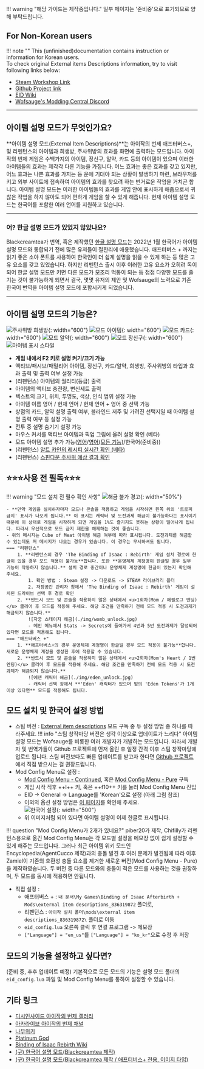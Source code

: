 !!! warning "해당 가이드는 제작중입니다."
    일부 페이지는 '준비중'으로 표기되므로 양해 부탁드립니다.

## For Non-Korean users
!!! note ""
    This (unfinished)documentation contains instruction or information for Korean users.  
    To check original External items Descriptions information, try to visit following links below:

- [Steam Workshop Link](https://steamcommunity.com/sharedfiles/filedetails/?id=836319872)
- [Github Project link](https://github.com/wofsauge/External-Item-Descriptions)
- [EID Wiki](https://github.com/wofsauge/External-Item-Descriptions/wiki)
- [Wofsauge's Modding Central Discord](https://discord.com/invite/HhD4vMM4bZ)
---
## 아이템 설명 모드가 무엇인가요?
**아이템 설명 모드(External Item Descriptions)**는 아이작의 번제 애프터버스+, 및 리펜턴스의 아이템과 희생방, 주사위방의 효과를 화면에 출력하는 모드입니다. 아이작의 번제 게임은 수백가지의 아이템, 장신구, 알약, 카드 등의 아이템이 있으며 이러한 아이템들의 효과는 제각각 다른 기능을 가집니다. 어느 효과는 좋은 효과를 갖고 있지만, 어느 효과는 나쁜 효과를 가지는 등 운에 기대야 되는 상황이 발생하기 마련, 브라우저를 키고 외부 사이트에 접속하여 아이템의 효과를 찾으려 하는 번거로운 작업을 거치곤 합니다. 아이템 설명 모드는 이러한 아이템들의 효과를 게임 안에 표시하게 해줌으로서 귀찮은 작업을 하지 않아도 되어 편하게 게임을 할 수 있게 해줍니다. 현재 아이템 설명 모드는 한국어를 포함한 여러 언어를 지원하고 있습니다.

---

### 어? 한글 설명 모드가 있었지 않았나요?
Blackcreamtea가 번역, 혹은 제작했던 [한글 설명 모드](https://steamcommunity.com/sharedfiles/filedetails/?id=1630138997)는 2022년 1월 한국어가 아이템 설명 모드와 통합되기 전에 많은 유저들이 절찬리에 애용했습니다. 애프터버스 + 까지는 읽기 좋은 소야 폰트를 사용하여 한국인이 더 쉽게 설명을 읽을 수 있게 하는 등 많은 고유 요소를 갖고 있었습니다. 하지만 리펜턴스 출시 이후 이러한 고유 요소가 오히려 독이 되어 한글 설명 모드만 키면 다른 모드가 모조리 먹통이 되는 등 점점 다양한 모드를 즐기는 것이 불가능하게 되면서 결국, 몇몇 유저의 제안 및 Wofsauge의 노력으로 기존 한국어 번역을 아이템 설명 모드에 포함시키게 되었습니다.

---
## 아이템 설명 모드의 기능은?

![주사위방 희생방](./img/example_dicesacrifice.png){: width="600"}
![모드 아이템](./img/example_modded_collectible.jpg){: width="600"}
![모드 카드](./img/example_modded_card.jpg){: width="600"}
![모드 알약](./img/example_modded_pill.jpg){: width="600"}
![모드 장신구](./img/example_modded_trinket.jpg){: width="600"}
![아이템 표시 스타일](https://steamuserimages-a.akamaihd.net/ugc/964219973643822883/4354AE9676356B121ED0C70259F6FE1CB0174E2B/?imw=5000&imh=5000&ima=fit&impolicy=Letterbox&imcolor=%23000000&letterbox=false)

- **게임 내에서 F2 키로 설명 켜기/끄기 가능**
- 액티브/패시브/패밀리어 아이템, 장신구, 카드/알약, 희생방, 주사위방의 타입과 효과 출력 및 출력 여부 설정 가능
- (리펜턴스) 아이템의 퀄리티(등급) 출력
- 아이템의 액티브 충전량, 변신세트 출력
- 텍스트의 크기, 위치, 투명도, 색상, 인식 범위 설정 가능
- 아이템 이름 영어 / 현재 언어 / 현재 언어 + 영어 중 선택 가능
- 상점의 카드, 알약 설명 출력 여부, 블라인드 저주 및 가려진 선택지일 때 아이템 설명 출력 여부 등 설정 가능
- 전투 중 설명 숨기기 설정 가능
- 마우스 커서를 액티브 아이템과 픽업 그림에 올려 설명 확인 (베타)
- 모드 아이템 설명 추가 가능([영어](https://github.com/wofsauge/External-Item-Descriptions/wiki)/[영어(모든 기능)](https://github.com/wofsauge/External-Item-Descriptions/blob/master/eid_api.lua)/한국어(준비중))
- (리펜턴스) [알트 카인의 레시피 실시간 확인 (베타)](/howto/crafting)
- (리펜턴스) [스핀다운 주사위 예상 결과 확인](/howto/advanced)

## ⭐⭐⭐사용 전 필독⭐⭐⭐
!!! warning "모드 설치 전 필수 확인 사항"
    ![해금 불가 경고](./img/achievement_warning.jpg){: width="50%"}
    
    - **만약 게임을 설치하자마자 모드나 콘솔을 적용하고 게임을 시작하면 왼쪽 위의 '트로피 금지' 표시가 나오게 됩니다.** 이 표시는 캐릭터 및 도전과제 해금이 불가능하다는 표시이기 때문에 이 상태로 게임을 시작하게 되면 게임을 1%도 즐기지도 못하는 상황이 일어나게 됩니다. 따라서 우선적으로 모드 금지 제한을 해제하는 것이 좋습니다.
    - 위의 메시지는 Cube of Meat 아이템 해금 여부에 따라 표시됩니다. 도전과제를 해금할 수 있는데도 저 메시지가 나오는 경우가 있습니다. 이 경우는 무시하셔도 됩니다.
    === "리펜턴스"
        1. **리펜턴스의 경우 'The Binding of Isaac : Rebirth' 게임 설치 경로에 한글이 있을 경우 모드 적용이 불가능**합니다. 또한 **운영체제 계정명이 한글일 경우 일부 기능이 작동하지 않습니다.** 설치 경로 중간이나 운영체제 계정명에 한글이 있는지 확인해 주세요.
            1. 확인 방법 : Steam 설정 -> 다운로드 -> STEAM 라이브러리 폴더
            2. 저장공간 관리자 창에서 'The Binding of Isaac : Rebirth' 게임이 설치된 드라이브 선택 후 경로 확인
        2. **반드시 모드 및 콘솔을 적용하지 않은 상태에서 <u>1회차(Mom / 에필로그 엔딩)</u> 클리어 후 모드를 적용해 주세요. 해당 조건을 만족하기 전에 모드 적용 시 도전과제가 해금되지 않습니다.**  
            ![자궁 스테이지 해금](./img/womb_unlock.jpg)
            - 메인 메뉴에서 Stats -> Secrets에 들어가서 4번과 5번 도전과제가 달성되어 있다면 모드를 적용해도 됩니다.
    === "애프터버스 +"
        1. **애프터버스+의 경우 운영체제 계정명이 한글일 경우 모드 적용이 불가능**합니다. 새로운 운영체제 계정을 생성한 후에 적용할 수 있습니다.
        2. **반드시 모드 및 콘솔을 적용하지 않은 상태에서 <u>2회차(Mom's Heart / 1번 엔딩)</u> 클리어 후 모드를 적용해 주세요. 해당 조건을 만족하기 전에 모드 적용 시 도전과제가 해금되지 않습니다.**  
            ![에덴 캐릭터 해금](./img/eden_unlock.jpg)
            - 캐릭터 선택 창에서 **'Eden' 캐릭터가 있으며 밑의 'Eden Tokens'가 1개 이상 있다면** 모드를 적용해도 됩니다.

## 모드 설치 및 한국어 설정 방법
- 스팀 버전 : [External item descriptions](https://steamcommunity.com/sharedfiles/filedetails/?id=836319872) 모드 구독 중 두 설정 방법 중 하나를 따라주세요.
!!! info "스팀 창작마당 버전은 생각 이상으로 업데이트가 느리다"
    아이템 설명 모드는 Wofsauge를 비롯한 여러 개발자가 개발하는 모드입니다. 따라서 개발자 및 번역가들이 Github 프로젝트에 먼저 올린 후 일정 간격 이후 스팀 창작마당에 업로드 됩니다. 스팀 버전보다도 빠른 업데이트를 받고자 한다면 [Github 프로젝트](https://github.com/wofsauge/External-Item-Descriptions)에서 직접 받으시는 걸 권장드립니다.
- Mod Config Menu로 설정 :
    - [Mod Config Menu - Continued](https://steamcommunity.com/sharedfiles/filedetails/?id=2487535818), 혹은 [Mod Config Menu - Pure](https://steamcommunity.com/sharedfiles/filedetails/?id=2681875787) 구독 
    - 게임 시작 직후 ++l++ 키, 혹은 ++f10++ 키를 눌러 Mod Config Menu 진입
    - EID -> General -> Language를 'Korean'으로 설정 (아래 그림 참조)
    - 이외의 옵션 설정 방법은 [이 페이지](./config/lua.md)를 확인해 주세요.  
    ![한국어 설정](./img/guide_first.jpg){: width="500"}
    - 위 이미지처럼 되어 있다면 아이템 설명이 이제 한글로 표시됩니다. 

!!! question "Mod Config Menu가 2개가 있네요?"
    piber20가 제작, Chifilly가 리펜턴스용으로 옮긴 Mod Config Menu는 각 모드별 설정을 메모장 없이 쉽게 설정할 수 있게 해주는 모드입니다. 그러나 최근 아이템 위키 모드인 Encyclopedia(AgentCucco 제작)과의 충돌 발견 후 여러 문제가 발견됨에 따라 이후 Zamiel이 기존의 호환성 충돌 요소를 제거한 새로운 버전(Mod Config Menu - Pure)을 제작하였습니다. 두 버전 중 다른 모드와의 충돌이 적은 모드를 사용하는 것을 권장하며, 두 모드를 동시에 적용하면 안됩니다.

- 직접 설정 :
    - 애프터버스 + : ```내 문서\My Games\Binding of Isaac Afterbirth + Mods\external item descriptions_836319872``` 폴더로,
    - 리펜턴스 : ```아이작 설치 폴더\mods\external item descriptions_836319872\``` 폴더로 이동
    - ```eid_config.lua``` 오른쪽 클릭 후 연결 프로그램 -> 메모장
    - ```["Language"] = "en_us"```를 ```["Language"] = "ko_kr"```으로 수정 후 저장

<!-- !!! warning "GOG 버전 주의사항"
    스팀 버전이 아닌 GOG 버전은 모드 실행을 위한 스크립트가 없어 모드를 적용할 수 없습니다. 따라서 별도의 스크립트 구동을 위한 파일이 필요합니다.
- GOG 버전(리펜턴스) : 
    - 모드 실행을 위한 스크립트를 다운로드 [(링크)](https://cdn.discordapp.com/attachments/927987001767112794/929746140713349170/scripts.rar)
    - 다운로드 받은 스크립트 파일을  ```아이작 설치 폴더\resources``` 폴더에 풀기
    - [아이템 설명 모드 Github 페이지로 이동](https://github.com/wofsauge/External-Item-Descriptions)
    - 오른쪽 초록색 Code 버튼 클릭 후 Download Zip 버튼 클릭 (혹은 [이 링크](https://github.com/wofsauge/External-Item-Descriptions/archive/refs/heads/master.zip)를 클릭하여 바로 다운로드)
    - 다운로드 받은 파일을  ```아이작 설치 폴더\mods``` 폴더에 풀기
    - 압축을 풀은 모드 폴더에서 ```eid_config.lua``` 오른쪽 클릭 후 연결 프로그램 -> 메모장
    - ```["Language"] = "en_us"```를 ```["Language"] = "ko_kr"```으로 수정 후 저장 -->

## 모드의 기능을 설정하고 싶다면?

(준비 중, 추후 업데이트 예정)
기본적으로 모든 모드의 기능은 설명 모드 폴더의 ```eid_config.lua``` 파일 및 Mod Config Menu를 통하여 설정할 수 있습니다.

## 기타 링크

- [디시인사이드 아이작의 번제 갤러리](https://gall.dcinside.com/tboi)
- [아카라이브 아이작의 번제 채널](https://arca.live/b/isaac)
- [나무위키](https://namu.wiki)
- [Platinum God](https://platinumgod.uk)
- [Binding of Isaac Rebirth Wiki](https://bindingofisaacrebirth.fandom.com/)
- [(구) 한국어 설명 모드(Blackcreamtea 제작)](https://steamcommunity.com/sharedfiles/filedetails/?id=1630138997)
- [(구) 한국어 설명 모드(Blackcreamtea 제작 / 애프터버스+ 전용, 이미지 타입)](https://steamcommunity.com/sharedfiles/filedetails/?id=2375611219)


